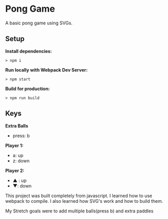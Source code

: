 # Pong Game

A basic pong game using SVGs.

## Setup

**Install dependencies:**

`> npm i`

**Run locally with Webpack Dev Server:**

`> npm start`

**Build for production:**

`> npm run build`

## Keys
**Extra Balls**
* press: b

**Player 1:**
* a: up
* z: down

**Player 2:**
* ▲ : up
* ▼: down

This project was built completely from javascript. I learned how to use webpack to compile. I also learned how SVG's work and how to build them.

My Stretch goals were to add multiple balls(press b) and extra paddles
